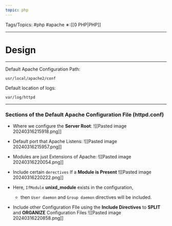 ```yaml
---
topic: php
---
```



Tags/Topics: #php #apache
∗:[[0 PHP|PHP]]

---
# Design

--- 
Default Apache Configuration Path:
```
usr/local/apache2/conf 
```

Default location of logs:
```
var/log/httpd
```


---
### Sections of the Default Apache Configuration File (httpd.conf)

- Where we configure the __Server Root__:
![[Pasted image 20240316215918.png]]

- Default port that Apache Listens:
![[Pasted image 20240316215957.png]]

- Modules are just Extensions of Apache:
![[Pasted image 20240316220054.png]]

- Include certain `derectives` If a __Module is Present__
![[Pasted image 20240316220222.png]]
- Here, `IfModule` __unixd_module__ exists in the configuration,
	- then `User daemon` and `Group daemon` directives will be included.




- Include other Configuration FIle using the __Include Directives__ to __SPLIT__ and __ORGANIZE__ Configuration Files
![[Pasted image 20240316220858.png]]
